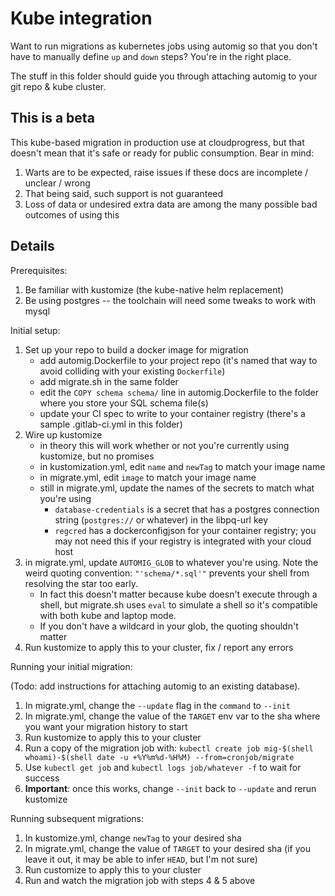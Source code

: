 # Kube integration

Want to run migrations as kubernetes jobs using automig so that you don't have to manually define `up` and `down` steps? You're in the right place.

The stuff in this folder should guide you through attaching automig to your git repo & kube cluster.

## This is a beta

This kube-based migration in production use at cloudprogress, but that doesn't mean that it's safe or ready for public consumption. Bear in mind:

1. Warts are to be expected, raise issues if these docs are incomplete / unclear / wrong
1. That being said, such support is not guaranteed
1. Loss of data or undesired extra data are among the many possible bad outcomes of using this

## Details

Prerequisites:

1. Be familiar with kustomize (the kube-native helm replacement)
1. Be using postgres -- the toolchain will need some tweaks to work with mysql

Initial setup:

1. Set up your repo to build a docker image for migration
	- add automig.Dockerfile to your project repo (it's named that way to avoid colliding with your existing `Dockerfile`)
	- add migrate.sh in the same folder
	- edit the `COPY schema schema/` line in automig.Dockerfile to the folder where you store your SQL schema file(s)
	- update your CI spec to write to your container registry (there's a sample .gitlab-ci.yml in this folder)
1. Wire up kustomize
	- in theory this will work whether or not you're currently using kustomize, but no promises
	- in kustomization.yml, edit `name` and `newTag` to match your image name
	- in migrate.yml, edit `image` to match your image name
	- still in migrate.yml, update the names of the secrets to match what you're using
		- `database-credentials` is a secret that has a postgres connection string (`postgres://` or whatever) in the libpq-url key
		- `regcred` has a dockerconfigjson for your container registry; you may not need this if your registry is integrated with your cloud host
1. in migrate.yml, update `AUTOMIG_GLOB` to whatever you're using. Note the weird quoting convention: `"'schema/*.sql'"` prevents your shell from resolving the star too early.
	- In fact this doesn't matter because kube doesn't execute through a shell, but migrate.sh uses `eval` to simulate a shell so it's compatible with both kube and laptop mode.
	- If you don't have a wildcard in your glob, the quoting shouldn't matter
1. Run kustomize to apply this to your cluster, fix / report any errors

Running your initial migration:

(Todo: add instructions for attaching automig to an existing database).

1. In migrate.yml, change the `--update` flag in the `command` to `--init`
1. In migrate.yml, change the value of the `TARGET` env var to the sha where you want your migration history to start
1. Run kustomize to apply this to your cluster
1. Run a copy of the migration job with: `kubectl create job mig-$(shell whoami)-$(shell date -u +%Y%m%d-%H%M) --from=cronjob/migrate`
1. Use `kubectl get job` and `kubectl logs job/whatever -f` to wait for success
1. **Important**: once this works, change `--init` back to `--update` and rerun kustomize

Running subsequent migrations:

1. In kustomize.yml, change `newTag` to your desired sha
1. In migrate.yml, change the value of `TARGET` to your desired sha (if you leave it out, it may be able to infer `HEAD`, but I'm not sure)
1. Run customize to apply this to your cluster
1. Run and watch the migration job with steps 4 & 5 above
